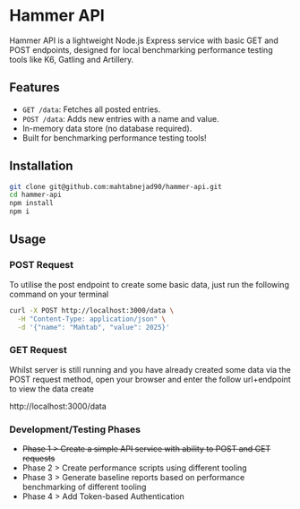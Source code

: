 # Hammer API

Hammer API is a lightweight Node.js Express service with basic GET and POST endpoints, designed for local benchmarking performance testing tools like K6, Gatling and Artillery.

## Features

- `GET /data`: Fetches all posted entries.
- `POST /data`: Adds new entries with a name and value.
- In-memory data store (no database required).
- Built for benchmarking performance testing tools!

## Installation

```bash
git clone git@github.com:mahtabnejad90/hammer-api.git
cd hammer-api
npm install
npm i
```

## Usage

### POST Request

To utilise the post endpoint to create some basic data, just run the following command on your terminal

```bash
curl -X POST http://localhost:3000/data \
  -H "Content-Type: application/json" \
  -d '{"name": "Mahtab", "value": 2025}'
  ```

### GET Request

Whilst server is still running and you have already created some data via the POST request method, open your browser and enter the follow url+endpoint to view the data create

http://localhost:3000/data

### Development/Testing Phases

- ~~Phase 1 > Create a simple API service with ability to POST and GET requests~~
- Phase 2 > Create performance scripts using different tooling
- Phase 3 > Generate baseline reports based on performance benchmarking of different tooling
- Phase 4 > Add Token-based Authentication